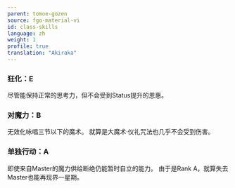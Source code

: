 ```yaml
---
parent: tomoe-gozen
source: fgo-material-vi
id: class-skills
language: zh
weight: 1
profile: true
translation: "Akiraka"
---
```


### 狂化：E

尽管能保持正常的思考力，但不会受到Status提升的恩惠。

### 对魔力：B

无效化咏唱三节以下的魔术。
就算是大魔术·仪礼咒法也几乎不会受到伤害。

### 单独行动：A

即使来自Master的魔力供给断绝仍能暂时自立的能力。
由于是Rank A，就算失去Master也能再现界一星期。
